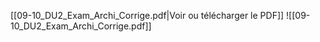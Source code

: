 ﻿[[09-10_DU2_Exam_Archi_Corrige.pdf|Voir ou télécharger le PDF]]
![[09-10_DU2_Exam_Archi_Corrige.pdf]]
